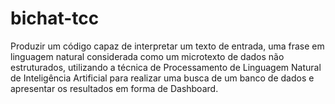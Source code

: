 # bichat-tcc
Produzir um código capaz de interpretar um texto de entrada, uma frase em linguagem natural considerada como um microtexto de dados não estruturados, utilizando a técnica de Processamento de Linguagem Natural de Inteligência Artificial para realizar uma busca de um banco de dados e apresentar os resultados em forma de Dashboard.
